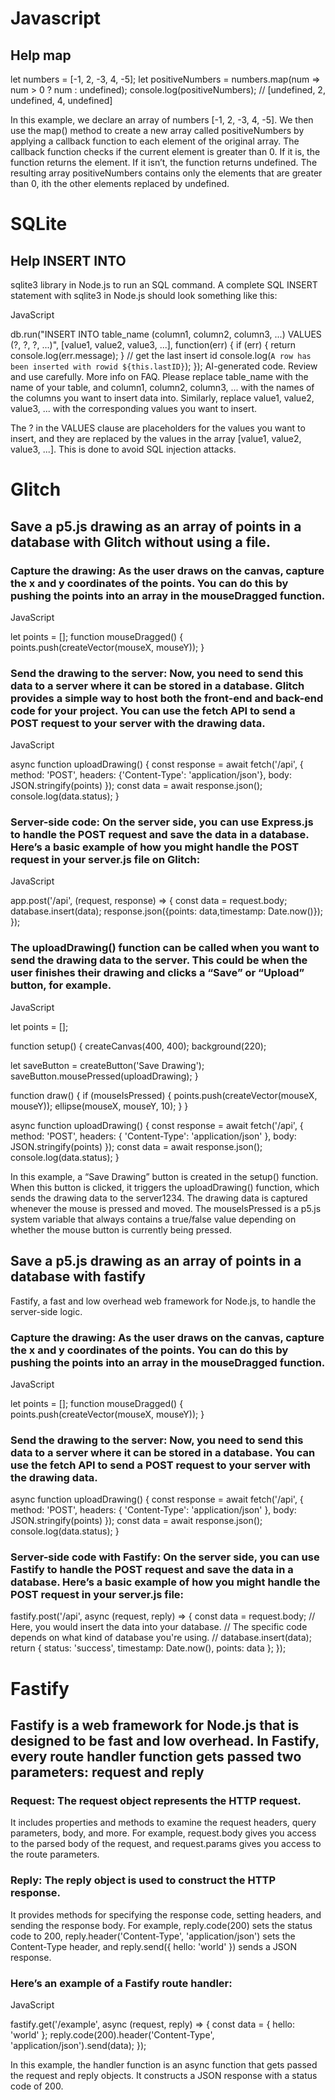 # Javascript
## Help map

let numbers = [-1, 2, -3, 4, -5];
let positiveNumbers = numbers.map(num => num > 0 ? num : undefined);
console.log(positiveNumbers); // [undefined, 2, undefined, 4, undefined]

In this example, we declare an array of numbers [-1, 2, -3, 4, -5]. 
We then use the map() method to create a new array 
called positiveNumbers by applying 
a callback function to each element of the original array. 
The callback function checks if the current element is greater than 0. 
If it is, the function returns the element. 
If it isn’t, the function returns undefined. 
The resulting array positiveNumbers 
contains only the elements that are greater than 0, 
ith the other elements replaced by undefined.

# SQLite
## Help INSERT INTO
sqlite3 library in Node.js to run an SQL command.
A complete SQL INSERT statement with sqlite3 in Node.js should look something like this:

JavaScript

db.run("INSERT INTO table_name (column1, column2, column3, ...) VALUES (?, ?, ?, ...)", [value1, value2, value3, ...], function(err) {
  if (err) {
    return console.log(err.message);
  }
  // get the last insert id
  console.log(`A row has been inserted with rowid ${this.lastID}`);
});
AI-generated code. Review and use carefully. More info on FAQ.
Please replace table_name with the name of your table, and column1, column2, column3, ... with the names of the columns you want to insert data into. Similarly, replace value1, value2, value3, ... with the corresponding values you want to insert.

The ? in the VALUES clause are placeholders for the values you want to insert, and they are replaced by the values in the array [value1, value2, value3, ...]. This is done to avoid SQL injection attacks.

# Glitch
## Save a p5.js drawing as an array of points in a database with Glitch without using a file.

### Capture the drawing: As the user draws on the canvas, capture the x and y coordinates of the points. You can do this by pushing the points into an array in the mouseDragged function.
JavaScript

let points = [];
function mouseDragged() {
  points.push(createVector(mouseX, mouseY));
}

### Send the drawing to the server: Now, you need to send this data to a server where it can be stored in a database. Glitch provides a simple way to host both the front-end and back-end code for your project. You can use the fetch API to send a POST request to your server with the drawing data.

JavaScript

async function uploadDrawing() {
  const response = await fetch('/api', {
    method: 'POST',
    headers: {'Content-Type': 'application/json'},
    body: JSON.stringify(points)
  });
  const data = await response.json();
  console.log(data.status);
}

### Server-side code: On the server side, you can use Express.js to handle the POST request and save the data in a database. Here’s a basic example of how you might handle the POST request in your server.js file on Glitch:

JavaScript

app.post('/api', (request, response) => {
  const data = request.body;
  database.insert(data);
  response.json({points: data,timestamp: Date.now()});
});

### The uploadDrawing() function can be called when you want to send the drawing data to the server. This could be when the user finishes their drawing and clicks a “Save” or “Upload” button, for example.

JavaScript

let points = [];

function setup() {
  createCanvas(400, 400);
  background(220);

  let saveButton = createButton('Save Drawing');
  saveButton.mousePressed(uploadDrawing);
}

function draw() {
  if (mouseIsPressed) {
    points.push(createVector(mouseX, mouseY));
    ellipse(mouseX, mouseY, 10);
  }
}

async function uploadDrawing() {
  const response = await fetch('/api', {
    method: 'POST',
    headers: {
      'Content-Type': 'application/json'
    },
    body: JSON.stringify(points)
  });
  const data = await response.json();
  console.log(data.status);
}

In this example, a “Save Drawing” button is created in the setup() function. When this button is clicked, it triggers the uploadDrawing() function, which sends the drawing data to the server1234. The drawing data is captured whenever the mouse is pressed and moved. The mouseIsPressed is a p5.js system variable that always contains a true/false value depending on whether the mouse button is currently being pressed.
## Save a p5.js drawing as an array of points in a database with fastify

Fastify, a fast and low overhead web framework for Node.js, to handle the server-side logic.

### Capture the drawing: As the user draws on the canvas, capture the x and y coordinates of the points. You can do this by pushing the points into an array in the mouseDragged function.

JavaScript

let points = [];
function mouseDragged() {
  points.push(createVector(mouseX, mouseY));
}

### Send the drawing to the server: Now, you need to send this data to a server where it can be stored in a database. You can use the fetch API to send a POST request to your server with the drawing data.

async function uploadDrawing() {
  const response = await fetch('/api', {
    method: 'POST',
    headers: {
      'Content-Type': 'application/json'
    },
    body: JSON.stringify(points)
  });
  const data = await response.json();
  console.log(data.status);
}

### Server-side code with Fastify: On the server side, you can use Fastify to handle the POST request and save the data in a database. Here’s a basic example of how you might handle the POST request in your server.js file:

fastify.post('/api', async (request, reply) => {
  const data = request.body;
  // Here, you would insert the data into your database.
  // The specific code depends on what kind of database you're using.
  // database.insert(data);
  return {
    status: 'success',
    timestamp: Date.now(),
    points: data
  };
});

# Fastify

## Fastify is a web framework for Node.js that is designed to be fast and low overhead. In Fastify, every route handler function gets passed two parameters: request and reply

### Request: The request object represents the HTTP request. 
It includes properties and methods to examine the request 
  headers, 
  query parameters, 
  body, and more.
For example, request.body gives you access to the parsed body of the request, and request.params gives you access to the route parameters.

### Reply: The reply object is used to construct the HTTP response. 
It provides methods for specifying the response 
  code, 
  setting headers, 
  and sending the response body. 
For example, 
  reply.code(200) sets the status code to 200, 
  reply.header('Content-Type', 'application/json') sets the Content-Type header, and reply.send({ hello: 'world' }) sends a JSON response.

### Here’s an example of a Fastify route handler:

JavaScript

fastify.get('/example', async (request, reply) => {
  const data = { hello: 'world' };
  reply.code(200).header('Content-Type', 'application/json').send(data);
});

In this example, the handler function is an async function that gets passed the request and reply objects. It constructs a JSON response with a status code of 200.